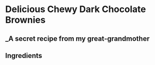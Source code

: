 # Delicious Chewy Dark Chocolate Brownies
## _A secret recipe from my great-grandmother

## **Ingredients**